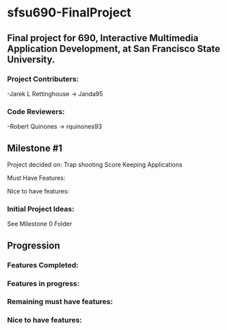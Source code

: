 # sfsu690-FinalProject
## Final project for 690, Interactive Multimedia Application Development, at San Francisco State University. 

### Project Contributers:
-Jarek L Rettinghouse -> Janda95

### Code Reviewers:
-Robert Quinones -> rquinones93

## Milestone #1
Project decided on: Trap shooting Score Keeping Applications

Must Have Features:


Nice to have features:

### Initial Project Ideas:
See Milestone 0 Folder


## Progression

### Features Completed:


### Features in progress:


### Remaining must have features:


### Nice to have features:

